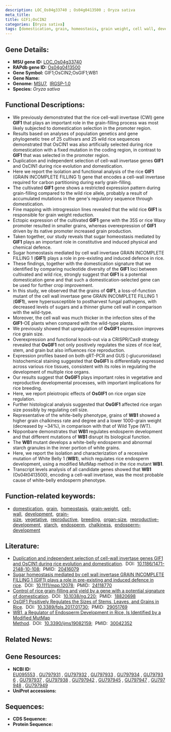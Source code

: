```yaml
---
description: LOC_Os04g33740 ; Os04g0413500 ; Oryza sativa
meta_title:
title: GIF1;OsCIN2
categories: [Oryza sativa]
tags: [domestication, grain, homeostasis, grain weight, cell wall, development, grain size, vegetative, reproductive, breeding, organ size, reproductive development, starch, endosperm, chalkiness, endosperm development]
---
```


## Gene Details:
- **MSU gene ID:** [LOC_Os04g33740](http://rice.uga.edu/cgi-bin/ORF_infopage.cgi?orf=LOC_Os04g33740)  
- **RAPdb gene ID:** [Os04g0413500](https://rapdb.dna.affrc.go.jp/locus/?name=Os04g0413500)  
- **Gene Symbol:** GIF1;OsCIN2;OsGIF1;WB1
- **Gene Name:**
- **Genome:**  [MSU7](http://rice.uga.edu/),&nbsp;&nbsp;[IRGSP-1.0](https://rapdb.dna.affrc.go.jp/download/irgsp1.html)
- **Species:** *Oryza sativa*

## Functional Descriptions:
   - We previously demonstrated that the rice cell-wall invertase (CWI) gene **GIF1** that plays an important role in the grain-filling process was most likely subjected to domestication selection in the promoter region.
   - Results based on analyses of population genetics and gene phylogenetic tree of 25 cultivars and 25 wild rice sequences demonstrated that OsCIN1 was also artificially selected during rice domestication with a fixed mutation in the coding region, in contrast to **GIF1** that was selected in the promoter region.
   - Duplication and independent selection of cell-wall invertase genes **GIF1** and OsCIN1 during rice evolution and domestication.
   - Here we report the isolation and functional analysis of the rice **GIF1** (GRAIN INCOMPLETE FILLING 1) gene that encodes a cell-wall invertase required for carbon partitioning during early grain-filling.
   - The cultivated **GIF1** gene shows a restricted expression pattern during grain-filling compared to the wild rice allele, probably a result of accumulated mutations in the gene's regulatory sequence through domestication.
   - Fine mapping with introgression lines revealed that the wild rice **GIF1** is responsible for grain weight reduction.
   - Ectopic expression of the cultivated **GIF1** gene with the 35S or rice Waxy promoter resulted in smaller grains, whereas overexpression of **GIF1** driven by its native promoter increased grain production.
   - Taken together, our study reveals that sugar homeostasis mediated by **GIF1** plays an important role in constitutive and induced physical and chemical defence.
   - Sugar homeostasis mediated by cell wall invertase GRAIN INCOMPLETE FILLING 1 (**GIF1**) plays a role in pre-existing and induced defence in rice.
   - These findings, together with the domestication signature that we identified by comparing nucleotide diversity of the **GIF1** loci between cultivated and wild rice, strongly suggest that **GIF1** is a potential domestication gene and that such a domestication-selected gene can be used for further crop improvement.
   - In this study, we observed that the grains of **GIF1**, a loss-of-function mutant of the cell wall invertase gene GRAIN INCOMPLETE FILLING 1 (**GIF1**), were hypersusceptible to postharvest fungal pathogens, with decreased levels of sugars and a thinner glume cell wall in comparison with the wild-type.
   - Moreover, the cell wall was much thicker in the infection sites of the **GIF1**-OE plants when compared with the wild-type plants.
   - We previously showed that upregulation of **OsGIF1** expression improves rice grain size.
   - Overexpression and functional knock-out via a CRISPR/Cas9 strategy revealed that **OsGIF1** not only positively regulates the sizes of rice leaf, stem, and grain but also influences rice reproduction.
   - Expression profiles based on both qRT-PCR and GUS (<a6><c2>-glucuronidase) histochemical staining suggested that **OsGIF1** is differentially expressed across various rice tissues, consistent with its roles in regulating the development of multiple rice organs.
   - Our results suggest that **OsGIF1** plays important roles in vegetative and reproductive developmental processes, with important implications for rice breeding.
   - Here, we report pleiotropic effects of **OsGIF1** on rice organ size regulation.
   - Further histological analysis suggested that **OsGIF1** affected rice organ size possibly by regulating cell size.
   - Representative of the white-belly phenotype, grains of **WB1** showed a higher grain chalkiness rate and degree and a lower 1000-grain weight (decreased by ~34%), in comparison with that of Wild Type (WT).
   - Nipponbare demonstrates that **WB1** regulates endosperm development and that different mutations of **WB1** disrupt its biological function.
   - The **WB1** mutant develops a white-belly endosperm and abnormal starch granules in the inner portion of white grains.
   - Here, we report the isolation and characterization of a recessive mutation of White Belly 1 (**WB1**), which regulates rice endosperm development, using a modified MutMap method in the rice mutant **WB1**.
   - Transcript levels analysis of all candidate genes showed that **WB1** (Os04t0413500), encoding a cell-wall invertase, was the most probable cause of white-belly endosperm phenotype.

## Function-related keywords:
   - [domestication](/tags/domestication/),&nbsp;&nbsp;[grain](/tags/grain/),&nbsp;&nbsp;[homeostasis](/tags/homeostasis/),&nbsp;&nbsp;[grain-weight](/tags/grain-weight/),&nbsp;&nbsp;[cell-wall](/tags/cell-wall/),&nbsp;&nbsp;[development](/tags/development/),&nbsp;&nbsp;[grain-size](/tags/grain-size/),&nbsp;&nbsp;[vegetative](/tags/vegetative/),&nbsp;&nbsp;[reproductive](/tags/reproductive/),&nbsp;&nbsp;[breeding](/tags/breeding/),&nbsp;&nbsp;[organ-size](/tags/organ-size/),&nbsp;&nbsp;[reproductive-development](/tags/reproductive-development/),&nbsp;&nbsp;[starch](/tags/starch/),&nbsp;&nbsp;[endosperm](/tags/endosperm/),&nbsp;&nbsp;[chalkiness](/tags/chalkiness/),&nbsp;&nbsp;[endosperm-development](/tags/endosperm-development/)

## Literature:
   - [Duplication and independent selection of cell-wall invertase genes GIF1 and OsCIN1 during rice evolution and domestication](https://www.doi.org/10.1186/1471-2148-10-108).&nbsp;&nbsp;DOI:&nbsp;&nbsp;[10.1186/1471-2148-10-108](https://www.doi.org/10.1186/1471-2148-10-108);&nbsp;&nbsp;PMID:&nbsp;&nbsp;[20416079](https://pubmed.ncbi.nlm.nih.gov/20416079/)
   - [Sugar homeostasis mediated by cell wall invertase GRAIN INCOMPLETE FILLING 1 (GIF1) plays a role in pre-existing and induced defence in rice](https://www.doi.org/10.1111/mpp.12078).&nbsp;&nbsp;DOI:&nbsp;&nbsp;[10.1111/mpp.12078](https://www.doi.org/10.1111/mpp.12078);&nbsp;&nbsp;PMID:&nbsp;&nbsp;[24118770](https://pubmed.ncbi.nlm.nih.gov/24118770/)
   - [Control of rice grain-filling and yield by a gene with a potential signature of domestication](https://www.doi.org/10.1038/ng.220).&nbsp;&nbsp;DOI:&nbsp;&nbsp;[10.1038/ng.220](https://www.doi.org/10.1038/ng.220);&nbsp;&nbsp;PMID:&nbsp;&nbsp;[18820698](https://pubmed.ncbi.nlm.nih.gov/18820698/)
   - [OsGIF1 Positively Regulates the Sizes of Stems, Leaves, and Grains in Rice](https://www.doi.org/10.3389/fpls.2017.01730).&nbsp;&nbsp;DOI:&nbsp;&nbsp;[10.3389/fpls.2017.01730](https://www.doi.org/10.3389/fpls.2017.01730);&nbsp;&nbsp;PMID:&nbsp;&nbsp;[29051769](https://pubmed.ncbi.nlm.nih.gov/29051769/)
   - [WB1, a Regulator of Endosperm Development in Rice, Is Identified by a Modified MutMap Method](https://www.doi.org/10.3390/ijms19082159).&nbsp;&nbsp;DOI:&nbsp;&nbsp;[10.3390/ijms19082159](https://www.doi.org/10.3390/ijms19082159);&nbsp;&nbsp;PMID:&nbsp;&nbsp;[30042352](https://pubmed.ncbi.nlm.nih.gov/30042352/)

## Related News:

## Gene Resources:
- **NCBI ID:**  [EU095553](http://www.ncbi.nlm.nih.gov/nuccore/EU095553)&nbsp;,&nbsp;[GU797931](http://www.ncbi.nlm.nih.gov/nuccore/GU797931)&nbsp;,&nbsp;[GU797932](http://www.ncbi.nlm.nih.gov/nuccore/GU797932)&nbsp;,&nbsp;[GU797933](http://www.ncbi.nlm.nih.gov/nuccore/GU797933)&nbsp;,&nbsp;[GU797934](http://www.ncbi.nlm.nih.gov/nuccore/GU797934)&nbsp;,&nbsp;[GU797936](http://www.ncbi.nlm.nih.gov/nuccore/GU797936)&nbsp;,&nbsp;[GU797937](http://www.ncbi.nlm.nih.gov/nuccore/GU797937)&nbsp;,&nbsp;[GU797938](http://www.ncbi.nlm.nih.gov/nuccore/GU797938)&nbsp;,&nbsp;[GU797942](http://www.ncbi.nlm.nih.gov/nuccore/GU797942)&nbsp;,&nbsp;[GU797945](http://www.ncbi.nlm.nih.gov/nuccore/GU797945)&nbsp;,&nbsp;[GU797947](http://www.ncbi.nlm.nih.gov/nuccore/GU797947)&nbsp;,&nbsp;[GU797948](http://www.ncbi.nlm.nih.gov/nuccore/GU797948)&nbsp;,&nbsp;[GU797949](http://www.ncbi.nlm.nih.gov/nuccore/GU797949)
- **UniProt accessions:** [](https://www.uniprot.org/uniprotkb//entry)

## Sequences:
- **CDS Sequence:**
- **Protein Sequence:**
